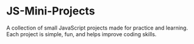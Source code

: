 # JS-Mini-Projects
A collection of small JavaScript projects made for practice and learning.   Each project is simple, fun, and helps improve coding skills.
